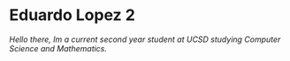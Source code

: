 # Eduardo Lopez 2
*Hello there, Im a current second year student at UCSD studying Computer Science and Mathematics.*

